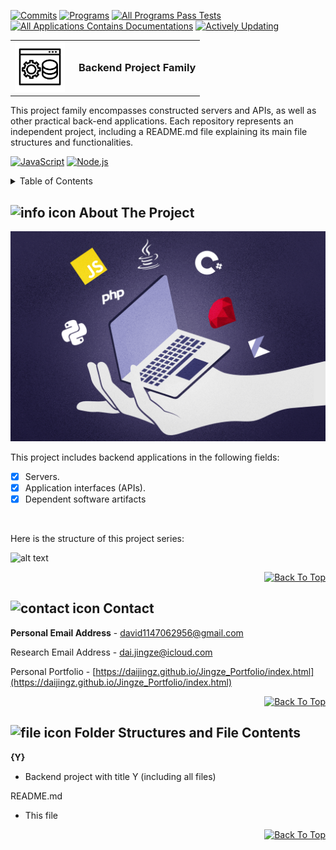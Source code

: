 [![Commits][commits-shield]][commits-url]
[![Programs][programs-shield]][programs-url]
[![All Programs Pass Tests][appt-shield]][appt-url]
[![All Applications Contains Documentations][aacd-shield]][aacd-url]
[![Actively Updating][au-shield]][au-url]

<!-- PROJECT LOGO -->
<table border="0" cellspacing="0" cellpadding="0">
  <tr>
    <td style="vertical-align: middle;">
      <img src="icon.jpg" alt="Logo" width="80" height="80" style="background-color: white;" />
    </td>
    <td style="vertical-align: middle; padding-left: 15px;">
      <h3 style="margin: 0;">Backend Project Family</h3>
    </td>
  </tr>
</table>

<p align="left">
  This project family encompasses constructed servers and APIs, as well as other practical back-end applications. Each repository represents an independent project, including a README.md file explaining its main file structures and functionalities.

[![JavaScript][js-shield]][js-url]
[![Node.js][nodejs-shield]][nodejs-url]

<!-- TABLE OF CONTENTS -->
<details>
  <summary>Table of Contents</summary>
  <ol>
    <li><img src="https://img.icons8.com/ios/50/000000/info--v1.png" width="20" alt="info icon"/><a href="#about-the-project">About The Project</a></li>
    <li><img src="https://img.icons8.com/ios/50/000000/name.png" width="20" alt="contact icon"/><a href="#contact">Contact</a></li>
    <li><img src="https://img.icons8.com/ios/50/000000/document--v1.png" width="20" alt="file icon"/><a href="#folder-structures-and-file-contents">Folder Structures and File Contents</a></li>
  </ol>
</details>



<!-- ABOUT THE PROJECT -->
<h2 id="about-the-project">
  <img src="https://img.icons8.com/ios/50/000000/info--v1.png" width="20" alt="info icon" />
  About The Project
</h2>

![alt text](Background.png)

This project includes backend applications in the following fields:

- [x] Servers.
- [x] Application interfaces (APIs).
- [x] Dependent software artifacts

<br>

Here is the structure of this project series:

![alt text](Architecture.jpeg)

<p align="right">
  <a href="#top">
    <img alt="Back To Top" src="https://img.shields.io/badge/Back_To_Top-black">
  </a>
</p>

<!-- CONTACT -->
<h2 id="contact">
  <img src="https://img.icons8.com/ios/50/000000/name.png" width="20" alt="contact icon"/>
  Contact
</h2>

**Personal Email Address** - david1147062956@gmail.com

Research Email Address - dai.jingze@icloud.com

Personal Portfolio - [https://daijingz.github.io/Jingze_Portfolio/index.html](https://daijingz.github.io/Jingze_Portfolio/index.html)

<p align="right">
  <a href="#top">
    <img alt="Back To Top" src="https://img.shields.io/badge/Back_To_Top-black">
  </a>
</p>

<h2 id="folder-structures-and-file-contents">
  <img src="https://img.icons8.com/ios/50/000000/document--v1.png" width="20" alt="file icon"/> 
  Folder Structures and File Contents
</h2>

**{Y}**
  - Backend project with title Y (including all files) 

README.md
  - This file

<p align="right">
  <a href="#top">
    <img alt="Back To Top" src="https://img.shields.io/badge/Back_To_Top-black">
  </a>
</p>

[commits-shield]: https://img.shields.io/badge/Commits-32-blue
[commits-url]: https://github.com/daijingz/Backend_Applications/commits/main/
[programs-shield]: https://img.shields.io/badge/Sub_Projects-2-green
[programs-url]: https://github.com/daijingz/Backend_Applications/
[appt-shield]: https://img.shields.io/badge/All_Programs_Verified_By_Tests-purple
[appt-url]: https://github.com/daijingz/Backend_Applications
[aacd-shield]: https://img.shields.io/badge/All_Applications_Contain_Documentations-orange
[aacd-url]: https://github.com/daijingz/Backend_Applications
[au-shield]: https://img.shields.io/badge/Actively_Updating-darkred
[au-url]: https://www.linkedin.com/in/jingze-dai/

[js-shield]: https://img.shields.io/badge/JavaScript-lightyellow
[js-url]: https://devdocs.io/javascript/
[nodejs-shield]: https://img.shields.io/badge/Node.js-darkgreen
[nodejs-url]: https://nodejs.org/docs/latest/api/
